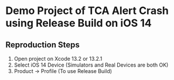 # Demo Project of TCA Alert Crash using Release Build on iOS 14

## Reproduction Steps
1. Open project on Xcode 13.2 or 13.2.1
2. Select iOS 14 Device (Simulators and Real Devices are both OK)
3. Product -> Profile (To use Release Build)
